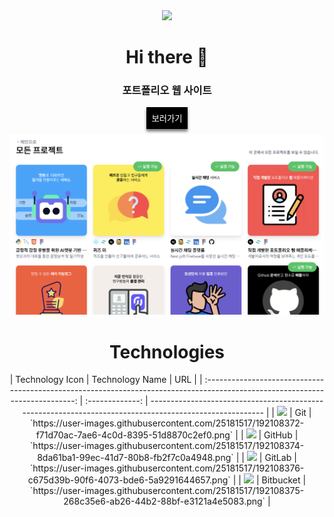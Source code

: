 <div align="center">
      <a href="https://hits.seeyoufarm.com"
        ><img
          src="https://hits.seeyoufarm.com/api/count/incr/badge.svg?url=https%3A%2F%2Fgithub.com%2Fgjbae1212%2Fhit-counter&count_bg=%23000000&title_bg=%23000000&icon=jenkins.svg&icon_color=%23E7E7E7&title=%3Chello+%2F%3E%3B&edge_flat=false"
      /></a>
      <h1>Hi there 👋</h1>
      <div>
        <h3>포트폴리오 웹 사이트</h3>
        <button style="border: none; padding: 8px; margin-bottom: 8px; background-color: black; box-shadow: 0px 4px 4px gray">
          <a href="https://itsjh1242.github.io/portfolio/" style="color: white; text-decoration: none">보러가기</a>
        </button>
      </div>
      <img src="https://github.com/itsjh1242/itsjh1242/blob/431c52998c2923de6c9305fe4d7e788e2f3ce964/src/img/readme_portfolio.png" alt="portfolio" />
      <h1>Technologies</h1>
      | Technology Icon | Technology Name | URL | |
      :---------------------------------------------------------------------------------------------------------------------------: | :-------------: |
      ------------------------------------------------------------------------------------------------------- | |
      <img height="50" src="https://user-images.githubusercontent.com/25181517/192108372-f71d70ac-7ae6-4c0d-8395-51d8870c2ef0.png" /> | Git |
      `https://user-images.githubusercontent.com/25181517/192108372-f71d70ac-7ae6-4c0d-8395-51d8870c2ef0.png` | |
      <img height="50" src="https://user-images.githubusercontent.com/25181517/192108374-8da61ba1-99ec-41d7-80b8-fb2f7c0a4948.png" /> | GitHub |
      `https://user-images.githubusercontent.com/25181517/192108374-8da61ba1-99ec-41d7-80b8-fb2f7c0a4948.png` | |
      <img height="50" src="https://user-images.githubusercontent.com/25181517/192108376-c675d39b-90f6-4073-bde6-5a9291644657.png" /> | GitLab |
      `https://user-images.githubusercontent.com/25181517/192108376-c675d39b-90f6-4073-bde6-5a9291644657.png` | |
      <img height="50" src="https://user-images.githubusercontent.com/25181517/192108375-268c35e6-ab26-44b2-88bf-e3121a4e5083.png" /> | Bitbucket |
      `https://user-images.githubusercontent.com/25181517/192108375-268c35e6-ab26-44b2-88bf-e3121a4e5083.png` |
    </div>

